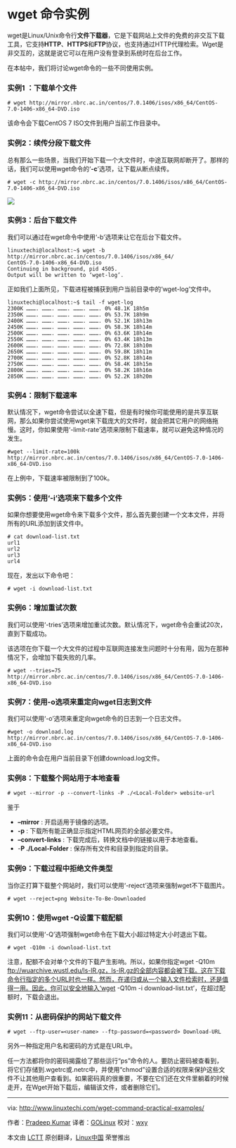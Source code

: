 wget 命令实例
================================================================================
wget是Linux/Unix命令行**文件下载器**，它是下载网站上文件的免费的非交互下载工具，它支持**HTTP**、**HTTPS**和**FTP**协议，也支持通过HTTP代理检索。Wget是非交互的，这就是说它可以在用户没有登录到系统时在后台工作。

在本帖中，我们将讨论wget命令的一些不同使用实例。

### 实例1 ：下载单个文件 ###

    # wget http://mirror.nbrc.ac.in/centos/7.0.1406/isos/x86_64/CentOS-7.0-1406-x86_64-DVD.iso

该命令会下载CentOS 7 ISO文件到用户当前工作目录中。

### 实例2：续传分段下载文件 ###

总有那么一些场景，当我们开始下载一个大文件时，中途互联网却断开了。那样的话，我们可以使用wget命令的‘**-c**’选项，让下载从断点续传。

    # wget -c http://mirror.nbrc.ac.in/centos/7.0.1406/isos/x86_64/CentOS-7.0-1406-x86_64-DVD.iso

![](http://www.linuxtechi.com/wp-content/uploads/2014/09/wget-resume-download-1024x111-1.jpg)

### 实例3：后台下载文件 ###

我们可以通过在wget命令中使用‘-b’选项来让它在后台下载文件。

    linuxtechi@localhost:~$ wget -b http://mirror.nbrc.ac.in/centos/7.0.1406/isos/x86_64/
    CentOS-7.0-1406-x86_64-DVD.iso
    Continuing in background, pid 4505.
    Output will be written to ‘wget-log’.

正如我们上面所见，下载进程被捕获到用户当前目录中的‘wget-log’文件中。

    linuxtechi@localhost:~$ tail -f wget-log
    2300K ………. ………. ………. ………. ………. 0% 48.1K 18h5m
    2350K ………. ………. ………. ………. ………. 0% 53.7K 18h9m
    2400K ………. ………. ………. ………. ………. 0% 52.1K 18h13m
    2450K ………. ………. ………. ………. ………. 0% 58.3K 18h14m
    2500K ………. ………. ………. ………. ………. 0% 63.6K 18h14m
    2550K ………. ………. ………. ………. ………. 0% 63.4K 18h13m
    2600K ………. ………. ………. ………. ………. 0% 72.8K 18h10m
    2650K ………. ………. ………. ………. ………. 0% 59.8K 18h11m
    2700K ………. ………. ………. ………. ………. 0% 52.8K 18h14m
    2750K ………. ………. ………. ………. ………. 0% 58.4K 18h15m
    2800K ………. ………. ………. ………. ………. 0% 58.2K 18h16m
    2850K ………. ………. ………. ………. ………. 0% 52.2K 18h20m

### 实例4：限制下载速率 ###

默认情况下，wget命令尝试以全速下载，但是有时候你可能使用的是共享互联网，那么如果你尝试使用wget来下载庞大的文件时，就会把其它用户的网络拖慢。这时，你如果使用‘-limit-rate’选项来限制下载速率，就可以避免这种情况的发生。

    #wget --limit-rate=100k http://mirror.nbrc.ac.in/centos/7.0.1406/isos/x86_64/CentOS-7.0-1406-x86_64-DVD.iso

在上例中，下载速率被限制到了100k。

### 实例5：使用‘-i’选项来下载多个文件 ###

如果你想要使用wget命令来下载多个文件，那么首先要创建一个文本文件，并将所有的URL添加到该文件中。

    # cat download-list.txt
    url1
    url2
    url3
    url4

现在，发出以下命令吧：

    # wget -i download-list.txt

### 实例6：增加重试次数 ###

我们可以使用‘-tries’选项来增加重试次数。默认情况下，wget命令会重试20次，直到下载成功。

该选项在你下载一个大文件的过程中互联网连接发生问题时十分有用，因为在那种情况下，会增加下载失败的几率。

    # wget --tries=75 http://mirror.nbrc.ac.in/centos/7.0.1406/isos/x86_64/CentOS-7.0-1406-x86_64-DVD.iso

### 实例7：使用-o选项来重定向wget日志到文件 ###

我们可以使用‘-o’选项来重定向wget命令的日志到一个日志文件。

    #wget -o download.log http://mirror.nbrc.ac.in/centos/7.0.1406/isos/x86_64/CentOS-7.0-1406-x86_64-DVD.iso

上面的命令会在用户当前目录下创建download.log文件。

### 实例8：下载整个网站用于本地查看 ###

    # wget --mirror -p --convert-links -P ./<Local-Folder> website-url

鉴于

- **–mirror** : 开启适用于镜像的选项。
- **-p** : 下载所有能正确显示指定HTML网页的全部必要文件。
- **–convert-links** : 下载完成后，转换文档中的链接以用于本地查看。
- -**P ./Local-Folder** : 保存所有文件和目录到指定的目录。

### 实例9：下载过程中拒绝文件类型 ###

当你正打算下载整个网站时，我们可以使用‘-reject’选项来强制wget不下载图片。

    # wget --reject=png Website-To-Be-Downloaded

### 实例10：使用wget -Q设置下载配额 ###

我们可以使用‘-Q’选项强制wget命令在下载大小超过特定大小时退出下载。

    # wget -Q10m -i download-list.txt

注意，配额不会对单个文件的下载产生影响。所以，如果你指定wget -Q10m ftp://wuarchive.wustl.edu/ls-lR.gz，ls-lR.gz的全部内容都会被下载。这在下载命令行指定的多个URL时也一样。然而，在递归或从一个输入文件检索时，还是值得一用。因此，你可以安全地输入‘wget -Q10m -i download-list.txt’，在超过配额时，下载会退出。

### 实例11：从密码保护的网站下载文件 ###

    # wget --ftp-user=<user-name> --ftp-password=<password> Download-URL

另外一种指定用户名和密码的方式是在URL中。

任一方法都将你的密码揭露给了那些运行“ps”命令的人。要防止密码被查看到，将它们存储到.wgetrc或.netrc中，并使用“chmod”设置合适的权限来保护这些文件不让其他用户查看到。如果密码真的很重要，不要在它们还在文件里躺着的时候走开，在Wget开始下载后，编辑该文件，或者删除它们。

--------------------------------------------------------------------------------

via: http://www.linuxtechi.com/wget-command-practical-examples/

作者：[Pradeep Kumar][a]
译者：[GOLinux](https://github.com/GOLinux)
校对：[wxy](https://github.com/wxy)

本文由 [LCTT](https://github.com/LCTT/TranslateProject) 原创翻译，[Linux中国](http://linux.cn/) 荣誉推出

[a]:http://www.linuxtechi.com/author/pradeep/
